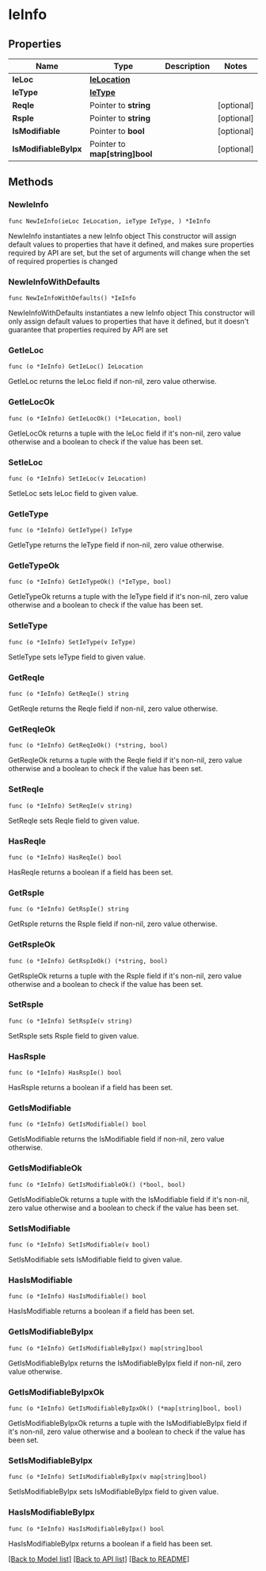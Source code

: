 # IeInfo

## Properties

Name | Type | Description | Notes
------------ | ------------- | ------------- | -------------
**IeLoc** | [**IeLocation**](IeLocation.md) |  | 
**IeType** | [**IeType**](IeType.md) |  | 
**ReqIe** | Pointer to **string** |  | [optional] 
**RspIe** | Pointer to **string** |  | [optional] 
**IsModifiable** | Pointer to **bool** |  | [optional] 
**IsModifiableByIpx** | Pointer to **map[string]bool** |  | [optional] 

## Methods

### NewIeInfo

`func NewIeInfo(ieLoc IeLocation, ieType IeType, ) *IeInfo`

NewIeInfo instantiates a new IeInfo object
This constructor will assign default values to properties that have it defined,
and makes sure properties required by API are set, but the set of arguments
will change when the set of required properties is changed

### NewIeInfoWithDefaults

`func NewIeInfoWithDefaults() *IeInfo`

NewIeInfoWithDefaults instantiates a new IeInfo object
This constructor will only assign default values to properties that have it defined,
but it doesn't guarantee that properties required by API are set

### GetIeLoc

`func (o *IeInfo) GetIeLoc() IeLocation`

GetIeLoc returns the IeLoc field if non-nil, zero value otherwise.

### GetIeLocOk

`func (o *IeInfo) GetIeLocOk() (*IeLocation, bool)`

GetIeLocOk returns a tuple with the IeLoc field if it's non-nil, zero value otherwise
and a boolean to check if the value has been set.

### SetIeLoc

`func (o *IeInfo) SetIeLoc(v IeLocation)`

SetIeLoc sets IeLoc field to given value.


### GetIeType

`func (o *IeInfo) GetIeType() IeType`

GetIeType returns the IeType field if non-nil, zero value otherwise.

### GetIeTypeOk

`func (o *IeInfo) GetIeTypeOk() (*IeType, bool)`

GetIeTypeOk returns a tuple with the IeType field if it's non-nil, zero value otherwise
and a boolean to check if the value has been set.

### SetIeType

`func (o *IeInfo) SetIeType(v IeType)`

SetIeType sets IeType field to given value.


### GetReqIe

`func (o *IeInfo) GetReqIe() string`

GetReqIe returns the ReqIe field if non-nil, zero value otherwise.

### GetReqIeOk

`func (o *IeInfo) GetReqIeOk() (*string, bool)`

GetReqIeOk returns a tuple with the ReqIe field if it's non-nil, zero value otherwise
and a boolean to check if the value has been set.

### SetReqIe

`func (o *IeInfo) SetReqIe(v string)`

SetReqIe sets ReqIe field to given value.

### HasReqIe

`func (o *IeInfo) HasReqIe() bool`

HasReqIe returns a boolean if a field has been set.

### GetRspIe

`func (o *IeInfo) GetRspIe() string`

GetRspIe returns the RspIe field if non-nil, zero value otherwise.

### GetRspIeOk

`func (o *IeInfo) GetRspIeOk() (*string, bool)`

GetRspIeOk returns a tuple with the RspIe field if it's non-nil, zero value otherwise
and a boolean to check if the value has been set.

### SetRspIe

`func (o *IeInfo) SetRspIe(v string)`

SetRspIe sets RspIe field to given value.

### HasRspIe

`func (o *IeInfo) HasRspIe() bool`

HasRspIe returns a boolean if a field has been set.

### GetIsModifiable

`func (o *IeInfo) GetIsModifiable() bool`

GetIsModifiable returns the IsModifiable field if non-nil, zero value otherwise.

### GetIsModifiableOk

`func (o *IeInfo) GetIsModifiableOk() (*bool, bool)`

GetIsModifiableOk returns a tuple with the IsModifiable field if it's non-nil, zero value otherwise
and a boolean to check if the value has been set.

### SetIsModifiable

`func (o *IeInfo) SetIsModifiable(v bool)`

SetIsModifiable sets IsModifiable field to given value.

### HasIsModifiable

`func (o *IeInfo) HasIsModifiable() bool`

HasIsModifiable returns a boolean if a field has been set.

### GetIsModifiableByIpx

`func (o *IeInfo) GetIsModifiableByIpx() map[string]bool`

GetIsModifiableByIpx returns the IsModifiableByIpx field if non-nil, zero value otherwise.

### GetIsModifiableByIpxOk

`func (o *IeInfo) GetIsModifiableByIpxOk() (*map[string]bool, bool)`

GetIsModifiableByIpxOk returns a tuple with the IsModifiableByIpx field if it's non-nil, zero value otherwise
and a boolean to check if the value has been set.

### SetIsModifiableByIpx

`func (o *IeInfo) SetIsModifiableByIpx(v map[string]bool)`

SetIsModifiableByIpx sets IsModifiableByIpx field to given value.

### HasIsModifiableByIpx

`func (o *IeInfo) HasIsModifiableByIpx() bool`

HasIsModifiableByIpx returns a boolean if a field has been set.


[[Back to Model list]](../README.md#documentation-for-models) [[Back to API list]](../README.md#documentation-for-api-endpoints) [[Back to README]](../README.md)


